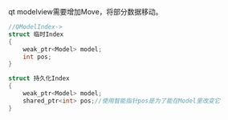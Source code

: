 qt modelview需要增加Move，将部分数据移动。



```c++
//QModelIndex->
struct 临时Index
{
	weak_ptr<Model> model;
	int pos;
}

struct 持久化Index
{
	weak_ptr<Model> model;
	shared_ptr<int> pos;//使用智能指针pos是为了能在Model里改变它
}








```

